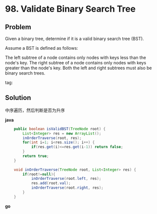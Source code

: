 # 98. Validate Binary Search Tree

## Problem
Given a binary tree, determine if it is a valid binary search tree (BST).

Assume a BST is defined as follows:

The left subtree of a node contains only nodes with keys less than the node's key.
The right subtree of a node contains only nodes with keys greater than the node's key.
Both the left and right subtrees must also be binary search trees.

tag:

## Solution
中序遍历，然后判断是否为升序

**java**
```java
    public boolean isValidBST(TreeNode root) {
        List<Integer> res = new ArrayList();
        inOrderTraverse(root, res);
        for(int i=1; i<res.size(); i++) {
            if(res.get(i)<=res.get(i-1)) return false;
        }
        return true;
    }
    
    void inOrderTraverse(TreeNode root, List<Integer> res) {
        if(root!=null){
            inOrderTraverse(root.left, res);
            res.add(root.val);
            inOrderTraverse(root.right, res);
        }
    }
```

**go**
```go

```